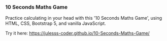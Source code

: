### 10 Seconds Maths Game

Practice calculating in your head with this '10 Seconds Maths Game', using HTML, CSS, Bootstrap 5, and vanilla JavaScript.

Try it here: https://julesss-coder.github.io/10-Seconds-Maths-Game/ 